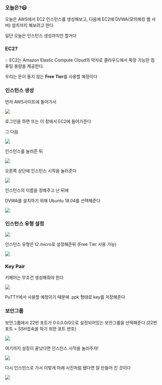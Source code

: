 ### 오늘은?😃
오늘은 AWS에서 EC2 인스턴스를 생성해보고, 다음에 EC2에 DVWA(모의해킹 웹 서버) 설치까지 해보려고 한다

일단 오늘은 인스턴스 생성까지만 할거다

### EC2?
<aside>
💡 EC2는 Amazon Elastic Compute Cloud의 약자로
클라우드에서 확장 가능한 컴퓨팅 용량을 제공한다.


</aside>

우리는 돈이 들지 않는 **Free Tier**를 사용할 예정이다

### 인스턴스 생성
먼저 AWS사이트에 들어가서

![](https://velog.velcdn.com/images/wnstj1030/post/9cf29939-6fad-4c97-80ad-3287b50ac9c5/image.png)

로그인을 하면 뜨는 이 창에서 EC2에 들어가준다

그 다음

![](https://velog.velcdn.com/images/wnstj1030/post/8d4a86fe-6524-4e3d-9d8f-46e6dbd2b918/image.png)


인스턴스를 눌러준 뒤

![](https://velog.velcdn.com/images/wnstj1030/post/086e43bb-3647-45f6-a378-2c19bb2138c6/image.png)


오른쪽 상단에 인스턴스 시작을 눌러준다 

![](https://velog.velcdn.com/images/wnstj1030/post/20cb230a-4070-4bdd-a056-69674c0a141c/image.png)


인스턴스의 이름을 정해주고 난 뒤에

DVWA를 설치하기 위해 Ubuntu 18.04를 선택해준다

![](https://velog.velcdn.com/images/wnstj1030/post/68a5ad94-1876-435e-afd8-9b37c67b717a/image.png)


### 인스턴스 유형 설정
![](https://velog.velcdn.com/images/wnstj1030/post/03be08a2-a28f-4c79-8396-a49cdd084876/image.png)


인스턴스 유형은 t2.micro로 설정해준뒤 (Free Tier 사용 가능)

![](https://velog.velcdn.com/images/wnstj1030/post/0814e39a-8e31-435d-8cc5-4b6c80b811c1/image.png)


### Key Pair
키페어는 무조건 생성해줘야 한다

![](https://velog.velcdn.com/images/wnstj1030/post/30d96656-a8f4-43e8-b40f-2b1656b696ae/image.png)


PuTTY에서 사용할 예정이기 때문에 .ppk 형태로 key를 저장해준다

### 보안그룹
보안그룹에서 22번 포트가 0.0.0.0/0으로 설정되어있는 보안그룹을 선택해준다
(22번포트 = SSH접속을 하기 위한 포트 번호)

![](https://velog.velcdn.com/images/wnstj1030/post/f765c36b-e63e-4060-b03c-7fe5f4499c07/image.png)


여기까지 설정이 끝났다면 인스턴스 시작을 눌러주자!

![](https://velog.velcdn.com/images/wnstj1030/post/334a5887-b218-4dd0-b514-dd0c3f63c752/image.png)


다시 인스턴스로 가서 이렇게 아래 사진처럼 됐다면 잘 만들어 진 것이다

![](https://velog.velcdn.com/images/wnstj1030/post/b516a36a-e889-499f-be6b-7b4fcdfd3bbf/image.png)

